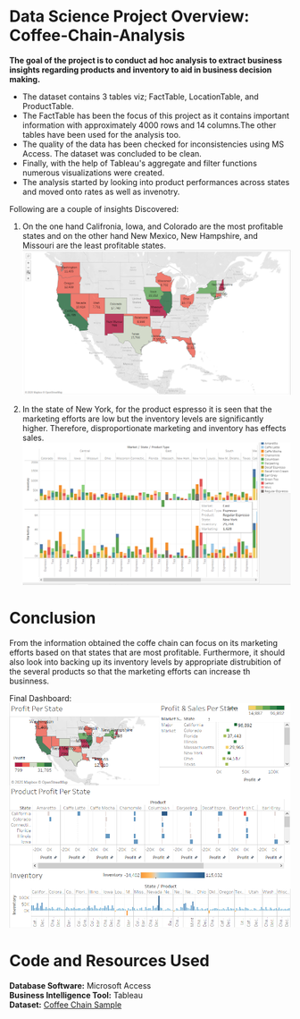 # Data Science Project Overview: Coffee-Chain-Analysis
<b> The goal of the project is to conduct ad hoc analysis to extract business insights regarding products and inventory to aid in business decision making. </b>
<ul>
  <li> The dataset contains 3 tables viz; FactTable, LocationTable, and ProductTable. </li>
<li>The FactTable has been the focus of this project as it contains important information with approximately 4000 rows and 14 columns.The other tables have been used for the analysis too.</li>
<li>The quality of the data has been checked for inconsistencies using MS Access. The dataset was concluded to be clean.</li>
<li>Finally, with the help of Tableau's aggregate and filter functions numerous visualizations were created.</li>
<li>The analysis started by looking into product performances across states and moved onto rates as well as invenotry.</li>
</ul>
Following are a couple of insights Discovered: 

1. On the one hand Califronia, Iowa, and Colorado are the most profitable states and on the other hand New Mexico, New Hampshire, and Missouri are the least profitable states. 
![alt text](https://github.com/mon2barot/Universe/blob/master/images/cc1.png "Profit Per State")

2. In the state of New York, for the product espresso it is seen that the marketing efforts are low but the inventory levels are significantly higher. Therefore, disproportionate marketing and inventory has effects sales.
![alt text](https://github.com/mon2barot/Universe/blob/master/images/CC2.png "Inventory")

<h1> Conclusion </h1>

From the information obtained the coffe chain can focus on its marketing efforts based on that states that are most profitable. Furthermore, it should also look into backing up its inventory levels by appropriate distrubition of the several products so that the marketing efforts can increase th businness. 

Final Dashboard:
![alt text](https://github.com/mon2barot/Universe/blob/master/images/CC3.png "Dashboard")

<h1> Code and Resources Used </h1> 
<b>Database Software:</b> Microsoft Access<br>
<b>Business Intelligence Tool:</b> Tableau <br>
<b>Dataset:</b> <a href = "https://community.tableau.com/thread/120152" >Coffee Chain Sample</a>
